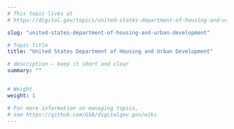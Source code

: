 ```yaml
---
# This topic lives at
# https://digital.gov/topics/united-states-department-of-housing-and-urban-development

slug: "united-states-department-of-housing-and-urban-development"

# Topic Title
title: "United States Department of Housing and Urban Development"

# description — keep it short and clear
summary: ""


# Weight
weight: 1

# For more information on managing topics,
# see https://github.com/GSA/digitalgov.gov/wiki
---
```

